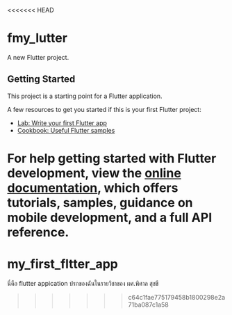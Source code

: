 <<<<<<< HEAD
# fmy_lutter

A new Flutter project.

## Getting Started

This project is a starting point for a Flutter application.

A few resources to get you started if this is your first Flutter project:

- [Lab: Write your first Flutter app](https://docs.flutter.dev/get-started/codelab)
- [Cookbook: Useful Flutter samples](https://docs.flutter.dev/cookbook)

For help getting started with Flutter development, view the
[online documentation](https://docs.flutter.dev/), which offers tutorials,
samples, guidance on mobile development, and a full API reference.
=======
# my_first_fltter_app
นี่คือ flutter appication ปรกของฉันในรายวิชาของ ผศ.พิศาล สุขขี
>>>>>>> c64c1fae775179458b1800298e2a71ba087c1a58
